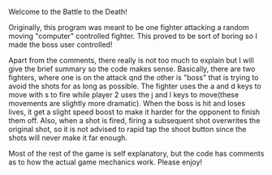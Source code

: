 Welcome to the Battle to the Death!

Originally, this program was meant to be one fighter attacking a random moving "computer" controlled fighter. This proved to be sort of boring so I made the boss user controlled!

Apart from the comments, there really is not too much to explain but I will give the brief summary so the code makes sense. Basically, there are two fighters, where one is on the attack qnd the other is "boss" that is trying to avoid the shots for as long as possible. The fighter uses the a and d keys to move with s to fire while player 2 uses the j and l keys to move(these movements are slightly more dramatic). When the boss is hit and loses lives, it get a slight speed boost to make it harder for the opponent to finish them off. Also, when a shot is fired, firing a subsequent shot overwrites the original shot, so it is not advised to rapid tap the shoot button since the shots will never make it far enough.  

Most of the rest of the game is self explanatory, but the code has comments as to how the actual game mechanics work. Please enjoy!
